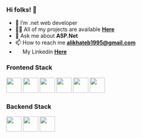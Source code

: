 <!-- ### Hi there 👋 -->
  ### Hi folks! 👋
  - 🔭 I’m .net web developer
  - 👨‍💻 All of my projects are available **[Here](https://github.com/AlliElkhateb?tab=repositories)**
  - 💬 Ask me about **ASP.Net**
  - 📫 How to reach me **alikhateb1995@gmail.com**
  - <img src="https://cdn.jsdelivr.net/gh/devicons/devicon/icons/linkedin/linkedin-original.svg" width="15" height="15" /> My Linkedin **[Here](https://www.linkedin.com/in/ali-elkhateb-b16281234/)**

  <h3>Frontend Stack</h3>
  <div>
    <img src="https://cdn.jsdelivr.net/gh/devicons/devicon/icons/html5/html5-original-wordmark.svg" width="40" height="40" />
    <img src="https://cdn.jsdelivr.net/gh/devicons/devicon/icons/css3/css3-original-wordmark.svg" width="40" height="40" />
    <img src="https://cdn.jsdelivr.net/gh/devicons/devicon/icons/bootstrap/bootstrap-original-wordmark.svg" width="40" height="40" />
    <img src="https://cdn.jsdelivr.net/gh/devicons/devicon/icons/javascript/javascript-original.svg" width="40" height="40" />
    <img src="https://cdn.jsdelivr.net/gh/devicons/devicon/icons/typescript/typescript-original.svg" width="40" height="40" />
    <img src="https://cdn.jsdelivr.net/gh/devicons/devicon/icons/angularjs/angularjs-original.svg" width="40" height="40" />
  </div>
  <h3>Backend Stack</h3>
  <div>
    <img src="https://cdn.jsdelivr.net/gh/devicons/devicon/icons/csharp/csharp-original.svg" width="40" height="40" />
    <img src="https://cdn.jsdelivr.net/gh/devicons/devicon/icons/dotnetcore/dotnetcore-original.svg" width="40" height="40" />
    <img src="https://cdn.jsdelivr.net/gh/devicons/devicon/icons/microsoftsqlserver/microsoftsqlserver-plain-wordmark.svg" width="40" height="40" />
  </div>

<!--
**AlliElkhateb/AlliElkhateb** is a ✨ _special_ ✨ repository because its `README.md` (this file) appears on your GitHub profile.

Here are some ideas to get you started:

- 🔭 I’m currently working on ...
- 🌱 I’m currently learning ...
- 👯 I’m looking to collaborate on ...
- 🤔 I’m looking for help with ...
- 💬 Ask me about ...
- 📫 How to reach me: ...
- 😄 Pronouns: ...
- ⚡ Fun fact: ...
-->
